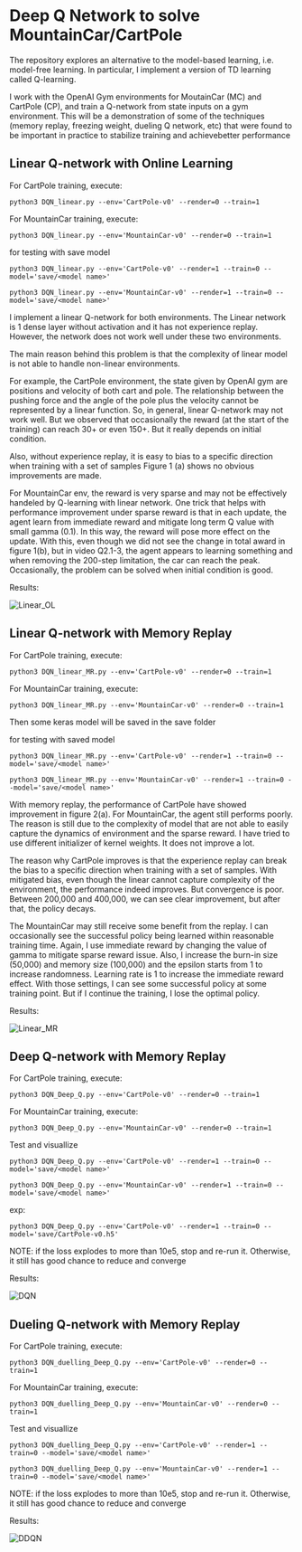 # Deep Q Network to solve MountainCar/CartPole
The repository explores  an  alternative  to  the  model-based  learning,  i.e.   model-free  learning. In particular, I implement a version of TD learning called Q-learning.

I work with the OpenAI Gym environments for MoutainCar (MC) and CartPole (CP), and train a Q-network from state inputs on a gym environment. This will be a demonstration of some of the techniques (memory replay, freezing weight, dueling Q network, etc) that were found to be important in practice to stabilize training and achievebetter performance


## Linear Q-network with Online Learning 

For CartPole training, execute:

```python3 DQN_linear.py --env='CartPole-v0' --render=0 --train=1```

For MountainCar training, execute:

```python3 DQN_linear.py --env='MountainCar-v0' --render=0 --train=1```

for testing with save model

```python3 DQN_linear.py --env='CartPole-v0' --render=1 --train=0 --model='save/<model name>'```


```python3 DQN_linear.py --env='MountainCar-v0' --render=1 --train=0 --model='save/<model name>'```


I implement a linear Q-network for both environments. The Linear network is 1 dense layer without activation and it has not experience replay. However, the network does not work well under these two environments. 

The main reason behind this problem is that the complexity of linear model is not able to handle non-linear environments. 

For example, the CartPole environment, the state given by OpenAI gym are positions and velocity of both cart and pole. The relationship between the pushing force and the angle of the pole plus the velocity cannot be represented by a linear function. So, in general, linear Q-network may not work well. But we observed that occasionally the reward (at the start of the training) can reach 30+ or even 150+. But it really depends on initial condition.

Also, without experience replay, it is easy to bias to a specific direction when training with a set of samples Figure 1 (a) shows no obvious improvements are made.

For MountainCar env, the reward is very sparse and may not be effectively handeled by Q-learning with linear network. One trick that helps with performance improvement under sparse reward is that in each update, the agent learn from immediate reward and mitigate long term Q value with small gamma (0.1). In this way, the reward will pose more effect on the update. With this, even though we did not see the change in total award in figure 1(b), but in video Q2.1-3, the agent appears to learning something and when removing the 200-step limitation, the car can reach the peak. Occasionally, the problem can be solved when initial condition is good.



Results:

![Linear_OL](./assets/fig1.png)



## Linear Q-network with Memory Replay 

For CartPole training, execute:

```python3 DQN_linear_MR.py --env='CartPole-v0' --render=0 --train=1```

For MountainCar training, execute:

```python3 DQN_linear_MR.py --env='MountainCar-v0' --render=0 --train=1```

Then some keras model will be saved in the save folder

for testing with saved model

```python3 DQN_linear_MR.py --env='CartPole-v0' --render=1 --train=0 --model='save/<model name>'```

```python3 DQN_linear_MR.py --env='MountainCar-v0' --render=1 --train=0 --model='save/<model name>'```



With memory replay, the performance of CartPole have showed improvement in figure 2(a). For MountainCar, the agent still performs poorly. The reason is still due to the complexity of model that are not able to easily capture the dynamics of environment and the sparse reward. I have tried to use different initializer of kernel weights. It does not improve a lot.

The reason why CartPole improves is that the experience replay can break the bias to a specific direction when training with a set of samples. With mitigated bias, even though the linear cannot capture complexity of the environment, the performance indeed improves. But convergence is poor. Between 200,000 and 400,000, we can see clear improvement, but after that, the policy decays.

The MountainCar may still receive some benefit from the replay. I can occasionally see the successful policy being learned within reasonable training time. Again, I use immediate reward by changing the value of gamma to mitigate sparse reward issue. Also, I increase the burn-in size (50,000) and memory size (100,000) and the epsilon starts from 1 to increase randomness. Learning rate is 1 to increase the immediate reward effect. With those settings, I can see some successful policy at some training point. But if I continue the training, I lose the optimal policy.




Results:

![Linear_MR](./assets/fig2.png)



## Deep Q-network with Memory Replay

For CartPole training, execute:

```python3 DQN_Deep_Q.py --env='CartPole-v0' --render=0 --train=1```

For MountainCar training, execute:

```python3 DQN_Deep_Q.py --env='MountainCar-v0' --render=0 --train=1```

Test and visuallize

```python3 DQN_Deep_Q.py --env='CartPole-v0' --render=1 --train=0 --model='save/<model name>'```

```python3 DQN_Deep_Q.py --env='MountainCar-v0' --render=1 --train=0 --model='save/<model name>'```

exp:

```python3 DQN_Deep_Q.py --env='CartPole-v0' --render=1 --train=0 --model='save/CartPole-v0.h5'```


NOTE: if the loss explodes to more than 10e5, stop and re-run it. Otherwise, it still has good chance to reduce and converge

Results:

![DQN](./assets/fig3.png)

## Dueling Q-network with Memory Replay

For CartPole training, execute:

```python3 DQN_duelling_Deep_Q.py --env='CartPole-v0' --render=0 --train=1```

For MountainCar training, execute:

```python3 DQN_duelling_Deep_Q.py --env='MountainCar-v0' --render=0 --train=1```

Test and visuallize

```python3 DQN_duelling_Deep_Q.py --env='CartPole-v0' --render=1 --train=0 --model='save/<model name>'```

```python3 DQN_duelling_Deep_Q.py --env='MountainCar-v0' --render=1 --train=0 --model='save/<model name>'```

NOTE: if the loss explodes to more than 10e5, stop and re-run it. Otherwise, it still has good chance to reduce and converge

Results:

![DDQN](./assets/fig41.png)


